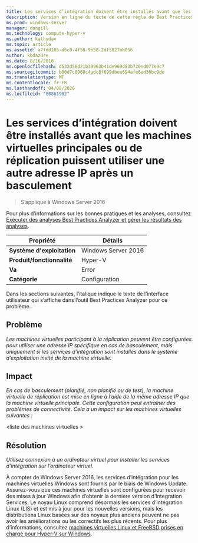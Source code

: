 ```yaml
---
title: Les services d’intégration doivent être installés avant que les machines virtuelles principales ou de réplication puissent utiliser une autre adresse IP après un basculement
description: Version en ligne du texte de cette règle de Best Practices Analyzer, avec des liens vers des informations supplémentaires.
ms.prod: windows-server
manager: dongill
ms.technology: compute-hyper-v
ms.author: kathydav
ms.topic: article
ms.assetid: a7fdd185-d6c8-4f58-9b58-2df5827bb056
author: kbdazure
ms.date: 8/16/2016
ms.openlocfilehash: d532d58d21b39963b41de969d83b720ed077e9c7
ms.sourcegitcommit: b00d7c8968c4adc8f699dbee694afe6ed36bc9de
ms.translationtype: MT
ms.contentlocale: fr-FR
ms.lasthandoff: 04/08/2020
ms.locfileid: "80861902"
---
```

# <a name="integration-services-must-be-installed-before-primary-or-replica-virtual-machines-can-use-an-alternate-ip-address-after-a-failover"></a>Les services d’intégration doivent être installés avant que les machines virtuelles principales ou de réplication puissent utiliser une autre adresse IP après un basculement

>S’applique à Windows Server 2016

Pour plus d’informations sur les bonnes pratiques et les analyses, consultez [Exécuter des analyses Best Practices Analyzer et gérer les résultats des analyses](https://go.microsoft.com/fwlink/p/?LinkID=223177).  
  
|Propriété|Détails|  
|-|-|  
|**Système d'exploitation**|Windows Server 2016|  
|**Produit/fonctionnalité**|Hyper-V|  
|**Va**|Error|  
|**Catégorie**|Configuration|  
  
Dans les sections suivantes, l’italique indique le texte de l’interface utilisateur qui s’affiche dans l’outil Best Practices Analyzer pour ce problème.  
  
## <a name="issue"></a>Problème  
*Les machines virtuelles participant à la réplication peuvent être configurées pour utiliser une adresse IP spécifique en cas de basculement, mais uniquement si les services d’intégration sont installés dans le système d’exploitation invité de la machine virtuelle.*  
  
## <a name="impact"></a>Impact  
*En cas de basculement (planifié, non planifié ou de test), la machine virtuelle de réplication est mise en ligne à l’aide de la même adresse IP que la machine virtuelle principale. Cette configuration peut entraîner des problèmes de connectivité. Cela a un impact sur les machines virtuelles suivantes :*  
  
\<liste des machines virtuelles >  
  
## <a name="resolution"></a>Résolution  
*Utilisez connexion à un ordinateur virtuel pour installer les services d’intégration sur l’ordinateur virtuel.*  
  
À compter de Windows Server 2016, les services d’intégration pour les machines virtuelles Windows sont fournis par le biais de Windows Update. Assurez-vous que ces machines virtuelles sont configurées pour recevoir des mises à jour Windows afin d’obtenir la dernière version d’Integration Services. Le noyau Linux comprend désormais les services d’intégration Linux (LIS) et est mis à jour pour les nouvelles versions, mais les distributions Linux basées sur des noyaux plus anciens peuvent ne pas avoir les améliorations ou les correctifs les plus récents. Pour plus d’informations, consultez [machines virtuelles Linux et FreeBSD prises en charge pour Hyper-V sur Windows](../Supported-Linux-and-FreeBSD-virtual-machines-for-Hyper-V-on-Windows.md).


